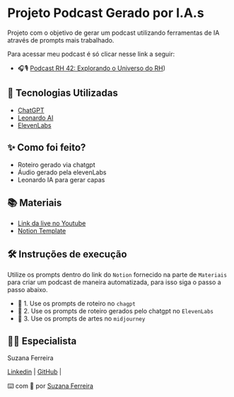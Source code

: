 # Projeto Podcast Gerado por I.A.s

Projeto com o objetivo de gerar um podcast utilizando ferramentas de IA através de prompts mais trabalhado.

Para acessar meu podcast é só clicar nesse link a seguir:
* 🎧🎙️	[Podcast RH 42: Explorando o Universo do RH](https://www.notion.so/PAS-Podcast-AI-Studio-9e2655e8f48140b999a3ae641a0f020e?pvs=4))

## 🤖 Tecnologias Utilizadas

* [ChatGPT](https://chat.openai.com)
* [Leonardo AI](https://www.leonardo.ai)
* [ElevenLabs](https://elevenlabs.io)

## ✨ Como foi feito?

* Roteiro gerado via chatgpt
* Áudio gerado pela elevenLabs
* Leonardo IA para gerar capas

## 📚 Materiais

- [Link da live no Youtube](https://www.youtube.com)
- [Notion Template](https://helpful-jump-17b.notion.site/PAS-Podcast-AI-Studio-210489e15d7a4a73b743bb159e45d06f)

## 🛠️ Instruções de execução
Utilize os prompts dentro do link do `Notion` fornecido na parte de `Materiais` para criar um podcast de maneira automatizada, para isso siga o passo a passo abaixo.

- 🤖 1. Use os prompts de roteiro no `chagpt`
- 🤖 2. Use os prompts de roteiro gerados pelo chatgpt no  `ElevenLabs`
- 🤖 3. Use os prompts de artes no `midjourney`


## 👨‍💻 Especialista
Suzana Ferreira

[Linkedin](www.linkedin.com/in/suzana-ferreira-de-oliveira) | [GitHub](https://github.com/itzsuzana) |

⌨️ com 💜 por [Suzana Ferreira](www.linkedin.com/in/suzana-ferreira-de-oliveira)
